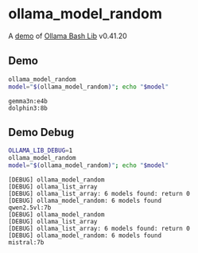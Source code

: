 # ollama_model_random

A [demo](../README.md#demos) of [Ollama Bash Lib](https://github.com/attogram/ollama-bash-lib) v0.41.20

## Demo

```bash
ollama_model_random
model="$(ollama_model_random)"; echo "$model"
```
```
gemma3n:e4b
dolphin3:8b
```

## Demo Debug

```bash
OLLAMA_LIB_DEBUG=1
ollama_model_random
model="$(ollama_model_random)"; echo "$model"
```
```
[DEBUG] ollama_model_random
[DEBUG] ollama_list_array
[DEBUG] ollama_list_array: 6 models found: return 0
[DEBUG] ollama_model_random: 6 models found
qwen2.5vl:7b
[DEBUG] ollama_model_random
[DEBUG] ollama_list_array
[DEBUG] ollama_list_array: 6 models found: return 0
[DEBUG] ollama_model_random: 6 models found
mistral:7b
```
